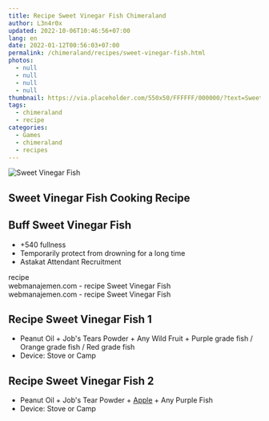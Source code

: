 ```yaml
---
title: Recipe Sweet Vinegar Fish Chimeraland
author: L3n4r0x
updated: 2022-10-06T10:46:56+07:00
lang: en
date: 2022-01-12T00:56:03+07:00
permalink: /chimeraland/recipes/sweet-vinegar-fish.html
photos:
  - null
  - null
  - null
  - null
thumbnail: https://via.placeholder.com/550x50/FFFFFF/000000/?text=Sweet Vinegar Fish
tags:
  - chimeraland
  - recipe
categories:
  - Games
  - chimeraland
  - recipes
---
```


<link
  rel="stylesheet"
  href="https://rawcdn.githack.com/dimaslanjaka/Web-Manajemen/870a349/css/bootstrap-5-3-0-alpha3-wrapper.css"
/>
<section id="bootstrap-wrapper">
  <div data-bs-theme="dark">
    <div class="card mb-2">
      <div class="card-body">
        <div class="row g-0">
          <div class="col-sm-4 position-relative mb-2">
            <img
              src="https://via.placeholder.com/600"
              class="card-img fit-cover w-100 h-100"
              alt="Sweet Vinegar Fish"
              data-fancybox="true"
            />
          </div>
          <div class="col-sm-8 mb-2">
            <div class="card-body">
              <div class="d-flex flex-row align-items-center mb-3">
                <h2 class="fs-5">Sweet Vinegar Fish Cooking Recipe</h2>
              </div>
              <h2 class="card-title fs-5">Buff Sweet Vinegar Fish</h2>
              <div class="card-text">
                <ul>
                  <li>+540 fullness</li>
                  <li>Temporarily protect from drowning for a long time</li>
                  <li>Astakat Attendant Recruitment</li>
                </ul>
              </div>
              <span class="badge rounded-pill">recipe</span>
            </div>
            <div class="card-footer text-end text-muted mt-auto">
              webmanajemen.com - recipe Sweet Vinegar Fish
            </div>
          </div>
        </div>
      </div>
      <div class="card-footer text-end text-muted">
        webmanajemen.com - recipe Sweet Vinegar Fish
      </div>
    </div>
    <div class="row mb-2">
      <div class="col-12 col-lg-6 recipe-item mb-2">
        <div class="card">
          <div class="card-body">
            <h2 class="card-title fs-5">Recipe Sweet Vinegar Fish 1</h2>
            <div class="card-text">
              <ul>
                <li>
                  Peanut Oil<span> + </span>Job&#x27;s Tears Powder<span>
                    + </span
                  >Any Wild Fruit<span> + </span>Purple grade fish<span>
                    / </span
                  >Orange grade fish<span> / </span>Red grade fish
                </li>
                <li>Device: Stove or Camp</li>
              </ul>
            </div>
          </div>
        </div>
      </div>
      <div class="col-12 col-lg-6 recipe-item mb-2">
        <div class="card">
          <div class="card-body">
            <h2 class="card-title fs-5">Recipe Sweet Vinegar Fish 2</h2>
            <div class="card-text">
              <ul>
                <li>
                  Peanut Oil<span> + </span>Job&#x27;s Tear Powder<span>
                    + </span
                  ><a
                    class="text-decoration-none text-primary"
                    href="/chimeraland/materials/apple.html"
                    >Apple</a
                  ><span> + </span>Any Purple Fish
                </li>
                <li>Device: Stove or Camp</li>
              </ul>
            </div>
          </div>
        </div>
      </div>
    </div>
  </div>
</section>